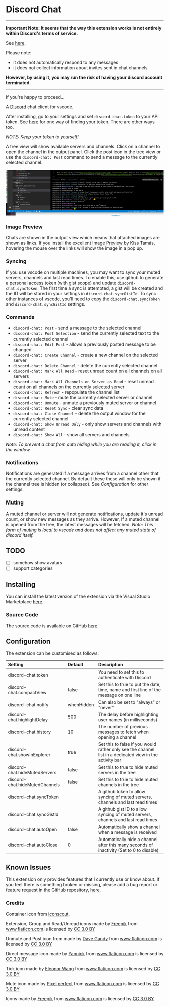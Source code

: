 # Discord Chat

---

**Important Note: It seems that the way this extension works is not entirely within Discord's terms of service.**

 See [here](https://support.discordapp.com/hc/en-us/articles/115002192352-Automated-user-accounts-self-bots-).

Please note:

- it does not automatically respond to any messages
- it does not collect information about invites sent in chat channels

**However, by using it, you may run the risk of having your discord account terminated.**

---

If you're happy to proceed...

A [Discord](https://discordapp.com/) chat client for vscode.

After installing, go to your settings and set `discord-chat.token` to your API token. See [here](https://discordhelp.net/discord-token) for one way of finding your token. There are other ways too.

*NOTE: Keep your token to yourself!*

A tree view will show available servers and channels. Click on a channel to open the channel in the output panel. Click the post icon in the tree view or use the `discord-chat: Post` command to send a message to the currently selected channel.

<img src="https://raw.githubusercontent.com/Gruntfuggly/discord-chat/master/resources/screenshot.png">

### Image Preview

Chats are shown in the output view which means that attached images are shown as links. If you install the excellent [Image Preview](https://marketplace.visualstudio.com/items?itemName=kisstkondoros.vscode-gutter-preview) by Kiss Tamás, hovering the mouse over the links will show the image in a pop up.

### Syncing

If you use vscode on multiple machines, you may want to sync your muted servers, channels and last read times. To enable this, use github to generate a personal access token (with gist scope) and update `discord-chat.syncToken`. The first time a sync is attempted, a gist will be created and the ID will be stored in your settings in `discord-chat.syncGistId`. To sync other instances of vscode, you'll need to copy the `discord-chat.syncToken` and `discord-chat.syncGistId` settings.

### Commands

- `discord-chat: Post` - send a message to the selected channel
- `discord-chat: Post Selection` - send the currently selected text to the currently selected channel
- `discord-chat: Edit Post` - allows a previously posted message to be changed
- `discord-chat: Create Channel` - create a new channel on the selected server
- `discord-chat: Delete Channel` - delete the currently selected channel
- `discord-chat: Mark All Read` - reset unread count on all channels on all servers
- `discord-chat: Mark All Channels on Server as Read` - reset unread count on all channels on the currently selected server
- `discord-chat: Refresh` - repopulate the channel list
- `discord-chat: Mute` - mute the currently selected server or channel
- `discord-chat: Unmute` - unmute a previously muted server or channel
- `discord-chat: Reset Sync` - clear sync data
- `discord-chat: Close Channel` - delete the output window for the currently selected channel
- `discord-chat: Show Unread Only` - only show servers and channels with unread content
- `discord-chat: Show All` - show all servers and channels

*Note: To prevent a chat from auto hiding while you are reading it, click in the window.*

### Notifications

Notifications are generated if a message arrives from a channel other that the currently selected channel. By default these these will only be shown if the channel tree is hidden (or collapsed). See *Configuration* for other settings.

### Muting

A muted channel or server will not generate notifications, update it's unread count, or show new messages as they arrive. However, If a muted channel is opened from the tree, the latest messages will be fetched. *Note: This form of muting is local to vscode and does not affect any muted state of discord itself.*

## TODO

- [ ] somehow show avatars
- [ ] support categories

## Installing

You can install the latest version of the extension via the Visual Studio Marketplace [here](https://marketplace.visualstudio.com/items?itemName=Gruntfuggly.discord-chat).

### Source Code

The source code is available on GitHub [here](https://github.com/Gruntfuggly/discord-chat).

## Configuration

The extension can be customised as follows:

| Setting | Default | Description |
|:-------------------------------|:-----------|:--------------------------------------------------------------------------------------------------------|
| discord-chat.token | | You need to set this to authenticate with Discord |
| discord-chat.compactView | false | Set this to true to put the date, time, name and first line of the message on one line |
| discord-chat.notify | whenHidden | Can also be set to "always" or "never" |
| discord-chat.highlightDelay | 500 | The delay before highlighting user names (in milliseconds) |
| discord-chat.history | 10 | The number of previous messages to fetch when opening a channel |
| discord-chat.showInExplorer | true | Set this to false if you would rather only see the channel list in a dedicated view in the activity bar |
| discord-chat.hideMutedServers | false | Set this to true to hide muted servers in the tree |
| discord-chat.hideMutedChannels | false | Set this to true to hide muted channels in the tree |
| discord-chat.syncToken || A github token to allow syncing of muted servers, channels and last read times |
| discord-chat.syncGistId || A github gist ID to allow syncing of muted servers, channels and last read times |
| discord-chat.autoOpen | false | Automatically show a channel when a message is received                                                 |
| discord-chat.autoClose | 0 | Automatically hide a channel after this many seconds of inactivity (Set to 0 to disable)                |

## Known Issues

This extension only provides features that I currently use or know about. If you feel there is something broken or missing, please add a bug report or feature request in the GitHub repository, [here](https://github.com/Gruntfuggly/discord-chat).

### Credits

Container icon from [iconscout](https://iconscout.com/icon/discord-3).

Extension, Group and Read/Unread icons made by <a href="http://www.freepik.com" title="Freepik">Freepik</a> from <a href="https://www.flaticon.com/" title="Flaticon">www.flaticon.com</a> is licensed by <a href="http://creativecommons.org/licenses/by/3.0/" title="Creative Commons BY 3.0" target="_blank">CC 3.0 BY</a>

Unmute and Post icon from made by <a href="https://www.flaticon.com/authors/dave-gandy" title="Dave Gandy">Dave Gandy</a> from <a href="https://www.flaticon.com/" title="Flaticon">www.flaticon.com</a> is licensed by <a href="http://creativecommons.org/licenses/by/3.0/" title="Creative Commons BY 3.0" target="_blank">CC 3.0 BY</a>

Direct message icon made by <a href="https://www.flaticon.com/authors/yannick" title="Yannick">Yannick</a> from <a href="https://www.flaticon.com/" title="Flaticon">www.flaticon.com</a> is licensed by <a href="http://creativecommons.org/licenses/by/3.0/" title="Creative Commons BY 3.0" target="_blank">CC 3.0 BY</a>

Tick icon made by <a href="https://www.flaticon.com/authors/eleonor-wang" title="Eleonor Wang">Eleonor Wang</a> from <a href="https://www.flaticon.com/" title="Flaticon">www.flaticon.com</a> is licensed by <a href="http://creativecommons.org/licenses/by/3.0/" title="Creative Commons BY 3.0" target="_blank">CC 3.0 BY</a>

Mute icon made by <a href="https://www.flaticon.com/authors/pixel-perfect" title="Pixel perfect">Pixel perfect</a> from <a href="https://www.flaticon.com/" title="Flaticon">www.flaticon.com</a> is licensed by <a href="http://creativecommons.org/licenses/by/3.0/" title="Creative Commons BY 3.0" target="_blank">CC 3.0 BY</a>

<div>Icons made by <a href="http://www.freepik.com" title="Freepik">Freepik</a> from <a href="https://www.flaticon.com/" title="Flaticon">www.flaticon.com</a> is licensed by <a href="http://creativecommons.org/licenses/by/3.0/" title="Creative Commons BY 3.0" target="_blank">CC 3.0 BY</a></div>
